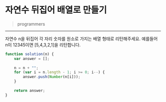 # 자연수 뒤집어 배열로 만들기

> programmers
> 

---

자연수 n을 뒤집어 각 자리 숫자를 원소로 가지는 배열 형태로 리턴해주세요. 예를들어 n이 12345이면 [5,4,3,2,1]을 리턴합니다.

```javascript
function solution(n) {
    var answer = [];
    
    n = n + "";
    for (var i = n.length - 1; i >= 0; i--) {
        answer.push(Number(n[i]));
    }
    
    return answer;
}
```